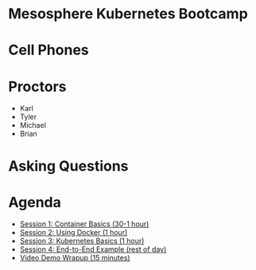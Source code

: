 Mesosphere Kubernetes Bootcamp
=======



Cell Phones
====



Proctors
====

* Karl
* Tyler
* Michael
* Brian



Asking Questions
====



Agenda
====

* [Session 1: Container Basics (30-1 hour)](/session1/)
* [Session 2: Using Docker (1 hour)](/session2/)
* [Session 3: Kubernetes Basics (1 hour)](/session3/)
* [Session 4: End-to-End Example (rest of day)](/session4/)
* [Video Demo Wrapup (15 minutes)](/wrapup/)


